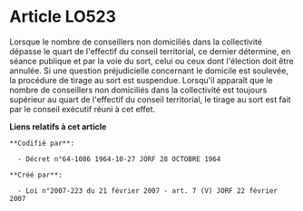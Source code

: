 # Article LO523

Lorsque le nombre de conseillers non domiciliés dans la collectivité dépasse le quart de l'effectif du conseil territorial,
ce dernier détermine, en séance publique et par la voie du sort, celui ou ceux dont l'élection doit être annulée. Si une
question préjudicielle concernant le domicile est soulevée, la procédure de tirage au sort est suspendue. Lorsqu'il apparaît
que le nombre de conseillers non domiciliés dans la collectivité est toujours supérieur au quart de l'effectif du conseil
territorial, le tirage au sort est fait par le conseil exécutif réuni à cet effet.

**Liens relatifs à cet article**

	**Codifié par**:

	  - Décret n°64-1086 1964-10-27 JORF 28 OCTOBRE 1964

	**Créé par**:

	  - Loi n°2007-223 du 21 février 2007 - art. 7 (V) JORF 22 février 2007
